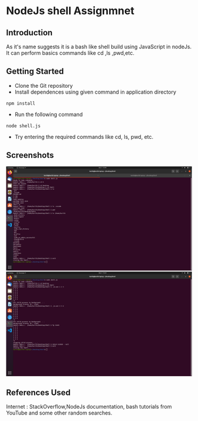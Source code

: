 # NodeJs shell Assignmnet

## Introduction

As it's name suggests it is a bash like shell build using JavaScript in nodeJs. It can perform basics commands like cd ,ls ,pwd,etc.

## Getting Started

- Clone the Git repository
- Install dependences using given command in application directory 
```
npm install
```
- Run the following command
```
node shell.js
```
- Try entering the required commands like cd, ls, pwd, etc.

## Screenshots
<img src="https://raw.githubusercontent.com/kartik990/Shell/master/ss/1.png">
<!-- <img src="https://raw.githubusercontent.com/kartik990/Shell/master/ss/2.png"> -->
<img src="https://raw.githubusercontent.com/kartik990/Shell/master/ss/3.png">


## References Used

Internet : StackOverflow,NodeJs documentation, bash tutorials from YouTube and some other random searches.
